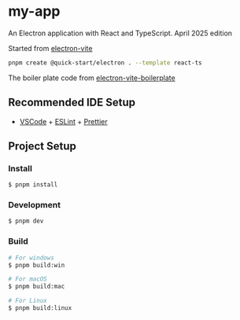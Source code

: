 # my-app

An Electron application with React and TypeScript. April 2025 edition

Started from [electron-vite](https://github.com/alex8088/electron-vite)
```bash
pnpm create @quick-start/electron . --template react-ts
```

The boiler plate code from [electron-vite-boilerplate](https://github.com/alex8088/electron-vite-boilerplate)

## Recommended IDE Setup

- [VSCode](https://code.visualstudio.com/) + [ESLint](https://marketplace.visualstudio.com/items?itemName=dbaeumer.vscode-eslint) + [Prettier](https://marketplace.visualstudio.com/items?itemName=esbenp.prettier-vscode)

## Project Setup

### Install

```bash
$ pnpm install
```

### Development

```bash
$ pnpm dev
```

### Build

```bash
# For windows
$ pnpm build:win

# For macOS
$ pnpm build:mac

# For Linux
$ pnpm build:linux
```
